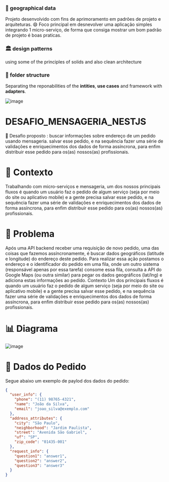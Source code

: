 ### 🎑 geographical data

Projeto desenvolvido com fins de aprimoramento em padrões de projeto e arquiteturas. 😄
Foco principal em desnevolver uma aplicação simples integrando 1 micro-serviço, de forma que consiga mostrar um bom padrão de projeto é boas praticas.
### 🏛 design patterns
using some of the principles of solids and also clean architecture

### 📁 folder structure
Separating the reponabilities of the **intities**, **use cases** and framework with **adapters**. 

![image](https://user-images.githubusercontent.com/69175890/176015063-fe494e33-054a-4e4c-b134-acdbbf64c1db.png)


# DESAFIO_MENSAGERIA_NESTJS
 🏡 Desafio proposto : buscar informações sobre endereço de um pedido usando mensageria. salvar esse pedido, e na sequência fazer uma série de validações e enriquecimentos dos dados de forma assíncrona, para enfim distribuir esse pedido para os(as) nossos(as) profissionais.
 
# 🎪 Contexto
Trabalhando com micro-serviços e mensageria, um dos nossos principais fluxos é quando um usuário faz o pedido de algum serviço (seja por meio do site ou aplicativo mobile) e a gente precisa salvar esse pedido, e na sequência fazer uma série de validações e enriquecimentos dos dados de forma assíncrona, para enfim distribuir esse pedido para os(as) nossos(as) profissionais.

# 🎊 Problema
Após uma API backend receber uma requisição de novo pedido, uma das coisas que fazemos assíncronamente, é buscar dados geográficos (latitude e longitude) do endereço deste pedido. Para realizar essa ação postamos o endereço e o identificador do pedido em uma fila, onde um outro sistema (responsável apenas por essa tarefa) consome essa fila, consulta a API do Google Maps (ou outra similar) para pegar os dados geográficos (lat/lng) e adiciona estas informações ao pedido.
Contexto
Um dos  principais fluxos é quando um usuário faz o pedido de algum serviço (seja por meio do site ou aplicativo mobile) e a gente precisa salvar esse pedido, e na sequência fazer uma série de validações e enriquecimentos dos dados de forma assíncrona, para enfim distribuir esse pedido para os(as) nossos(as) profissionais.

# 📊 Diagrama
![image](https://user-images.githubusercontent.com/69175890/175838630-d7da05b9-dbe9-49a0-b849-ca937afa0e25.png)


# 🎲 Dados do Pedido
Segue abaixo um exemplo de paylod dos dados do pedido:
```json
{
  "user_info": {
    "phone": "(11) 98765-4321",
    "name": "João da Silva",
    "email": "joao_silva@exemplo.com"
  },
  "address_attributes": {
    "city": "São Paulo",
    "neighborhood": "Jardim Paulista",
    "street": "Avenida São Gabriel",
    "uf": "SP",
    "zip_code": "01435-001"
  },
  "request_info": {
    "question1": "answer1",
    "question2": "answer2",
    "question3": "answer3"
  }
}
```
